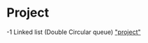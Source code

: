 # Project
-1 Linked list (Double Circular queue)
["project"](https://Emkub.github.io/project/Double-Circular-Queue-1.pdf)
